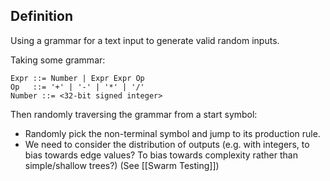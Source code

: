 ## Definition
Using a grammar for a text input to generate valid random inputs.

Taking some grammar:
```text
Expr ::= Number | Expr Expr Op
Op   ::= '+' | '-' | '*' | '/'
Number ::= <32-bit signed integer>
```
Then randomly traversing the grammar from a start symbol:
- Randomly pick the non-terminal symbol and jump to its production rule.
- We need to consider the distribution of outputs (e.g. with integers, to bias towards edge values? To bias towards complexity rather than simple/shallow trees?) (See [[Swarm Testing]])
